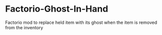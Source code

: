 # Factorio-Ghost-In-Hand
Factorio mod to replace held item with its ghost when the item is removed from the inventory
